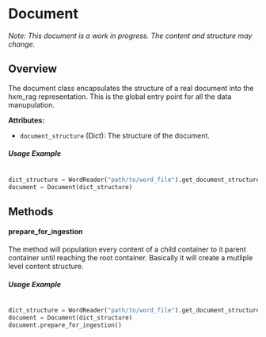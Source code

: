 # Document

*Note: This document is a work in progress. The content and structure may change.*

## Overview 

The document class encapsulates the structure of a real document into the hxm_rag representation. 
This is the global entry point for all the data manupulation.

**Attributes:**

- `document_structure` (Dict): The structure of the document.

##### Usage Example

```py

dict_structure = WordReader("path/to/word_file").get_document_structure()
document = Document(dict_structure)

```

## Methods

#### prepare_for_ingestion

The method will population every content of a child container to it parent container until reaching the root container. Basically it will create a mutliple level content structure.

##### Usage Example

```py

dict_structure = WordReader("path/to/word_file").get_document_structure()
document = Document(dict_structure)
document.prepare_for_ingestion()

```

